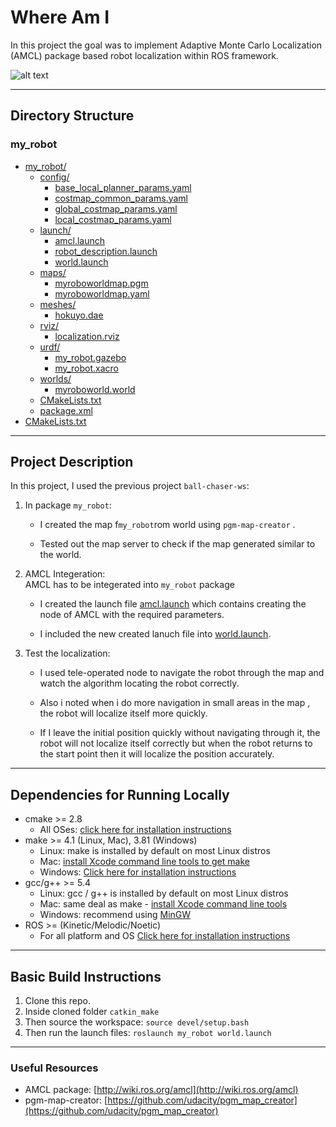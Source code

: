 # Where Am I
In this project the goal was to implement Adaptive Monte Carlo Localization (AMCL) package based robot localization within ROS framework.

![alt text](img/amcl.gif)

--- 
## Directory Structure
### my_robot

* [my_robot/](./src/my_robot)
  * [config/](./src/my_robot/config)
    * [base_local_planner_params.yaml](./src/my_robot/config/base_local_planner_params.yaml)
    * [costmap_common_params.yaml](./src/my_robot/config/costmap_common_params.yaml)
    * [global_costmap_params.yaml](./src/my_robot/config/global_costmap_params.yaml)
    * [local_costmap_params.yaml](./src/my_robot/config/local_costmap_params.yaml)
  * [launch/](./src/my_robot/launch)
    * [amcl.launch](./src/my_robot/launch/amcl.launch)
    * [robot_description.launch](./src/my_robot/launch/robot_description.launch)
    * [world.launch](./src/my_robot/launch/world.launch)
  * [maps/](./src/my_robot/maps)
    * [myroboworldmap.pgm](./src/my_robot/maps/myroboworldmap.pgm)
    * [myroboworldmap.yaml](./src/my_robot/maps/myroboworldmap.yaml)
  * [meshes/](./src/my_robot/meshes)
    * [hokuyo.dae](./src/my_robot/meshes/hokuyo.dae)
  * [rviz/](./src/my_robot/rviz)
    * [localization.rviz](./src/my_robot/rviz/localization.rviz)
  * [urdf/](./src/my_robot/urdf)
    * [my_robot.gazebo](./src/my_robot/urdf/my_robot.gazebo)
    * [my_robot.xacro](./src/my_robot/urdf/my_robot.xacro)
  * [worlds/](./src/my_robot/worlds)
    * [myroboworld.world](./src/my_robot/worlds/myroboworld.world)
  * [CMakeLists.txt](./src/my_robot/CMakeLists.txt)
  * [package.xml](./src/my_robot/package.xml)
* [CMakeLists.txt](./src/CMakeLists.txt)

--- 
## Project Description

In this project, I used the previous project  `ball-chaser-ws`:  
1. In package `my_robot`:  
	- I created the map f`my_robot`rom world using `pgm-map-creator` .

	- Tested out the map server to check if the map generated similar to the world.

2. AMCL Integeration:  
AMCL has to be integerated into `my_robot` package
    - I created the launch file [amcl.launch](./src/my_robot/launch/amcl.launch) which contains creating the node of AMCL with the required parameters.

	- I included the new created lanuch file into [world.launch](./src/my_robot/launch/world.launch).

3. Test the localization:  
	- I used  tele-operated node to navigate the robot through the map and watch 
	  the algorithm locating the robot correctly.

	- Also i noted when i do more navigation in small areas in the map , the robot   will localize itself more quickly.

	- If I leave the initial position quickly without navigating through it, the robot will not localize itself correctly but when the robot returns to the start point then it will localize the position accurately.


--- 
## Dependencies for Running Locally
* cmake >= 2.8
  * All OSes: [click here for installation instructions](https://cmake.org/install/)
* make >= 4.1 (Linux, Mac), 3.81 (Windows)
  * Linux: make is installed by default on most Linux distros
  * Mac: [install Xcode command line tools to get make](https://developer.apple.com/xcode/features/)
  * Windows: [Click here for installation instructions](http://gnuwin32.sourceforge.net/packages/make.htm)
* gcc/g++ >= 5.4
  * Linux: gcc / g++ is installed by default on most Linux distros
  * Mac: same deal as make - [install Xcode command line tools](https://developer.apple.com/xcode/features/)
  * Windows: recommend using [MinGW](http://www.mingw.org/)
* ROS  >= (Kinetic/Melodic/Noetic)
  * For all platform and OS [Click here for installation instructions](http://wiki.ros.org/ROS/Installation)

--- 
## Basic Build Instructions

1. Clone this repo.
2. Inside cloned folder `catkin_make`
3. Then source the workspace: `source devel/setup.bash`
4. Then run the launch files: `roslaunch my_robot world.launch`
--- 
### Useful Resources

* AMCL package: [http://wiki.ros.org/amcl](http://wiki.ros.org/amcl)
* pgm-map-creator: [https://github.com/udacity/pgm_map_creator](https://github.com/udacity/pgm_map_creator)
